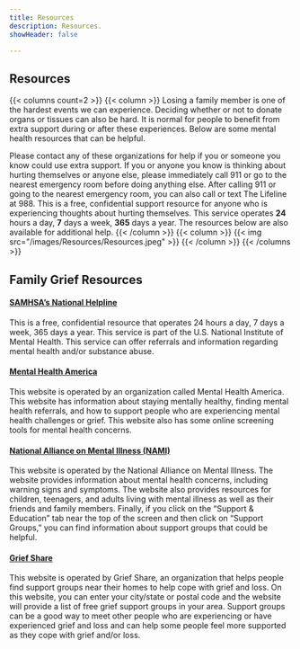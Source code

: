 ```yaml
---
title: Resources
description: Resources.
showHeader: false

---
```


## Resources

{{< columns count=2 >}}
{{< column >}}
Losing a family member is one of the hardest events we can experience. Deciding whether or not to donate organs or tissues can also be hard. It is normal for people to benefit from extra support during or after these experiences. Below are some mental health resources that can be helpful.

Please contact any of these organizations for help if you or someone you know could use extra support. If you or anyone you know is thinking about hurting themselves or anyone else, please immediately call 911 or go to the nearest emergency room before doing anything else. After calling 911 or going to the nearest emergency room, you can also call or text The Lifeline at 988. This is a free, confidential support resource for anyone who is experiencing thoughts about hurting themselves. This service operates **24** hours a day, **7** days a week, **365** days a year. The resources below are also available for additional help.
{{< /column >}}
{{< column >}}
{{< img src="/images/Resources/Resources.jpeg" >}}
{{< /column >}}
{{< /columns >}}

## Family Grief Resources

#### [SAMHSA’s National Helpline](https://www.samhsa.gov/find-help/helplines/national-helpline)

This is a free, confidential resource that operates 24 hours a day, 7 days a week, 365 days a year. This service is part of the U.S. National Institute of Mental Health. This service can offer referrals and information regarding mental health and/or substance abuse.

#### [Mental Health America](https://mhanational.org/)

This website is operated by an organization called Mental Health America. This website has information about staying mentally healthy, finding mental health referrals, and how to support people who are experiencing mental health challenges or grief. This website also has some online screening tools for mental health concerns.

#### [National Alliance on Mental Illness (NAMI)](https://www.nami.org/)

This website is operated by the National Alliance on Mental Illness. The website provides information about mental health concerns, including warning signs and symptoms. The website also provides resources for children, teenagers, and adults living with mental illness as well as their friends and family members. Finally, if you click on the “Support & Education” tab near the top of the screen and then click on “Support Groups,” you can find information about support groups that could be helpful.

#### [Grief Share](https://www.griefshare.org/)

This website is operated by Grief Share, an organization that helps people find support groups near their homes to help cope with grief and loss. On this website, you can enter your city/state or postal code and the website will provide a list of free grief support groups in your area. Support groups can be a good way to meet other people who are experiencing or have experienced grief and loss and can help some people feel more supported as they cope with grief and/or loss.

